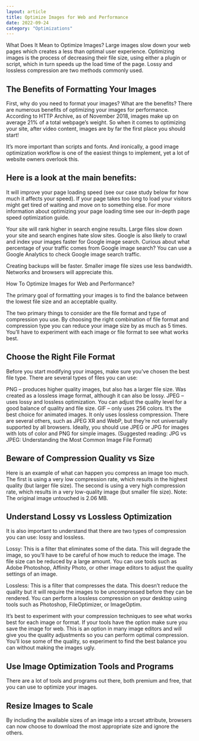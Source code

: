```yaml
---
layout: article
title: Optimize Images for Web and Performance
date: 2022-09-24
category: "Optimizations"
---
```


What Does It Mean to Optimize Images? Large images slow down your web pages which creates a less than optimal user experience. Optimizing images is the process of decreasing their file size, using either a plugin or script, which in turn speeds up the load time of the page. Lossy and lossless compression are two methods commonly used.

<!-- excerpt -->

## The Benefits of Formatting Your Images

First, why do you need to format your images? What are the benefits? There are numerous benefits of optimizing your images for performance. According to HTTP Archive, as of November 2018, images make up on average 21% of a total webpage’s weight. So when it comes to optimizing your site, after video content, images are by far the first place you should start!

It’s more important than scripts and fonts. And ironically, a good image optimization workflow is one of the easiest things to implement, yet a lot of website owners overlook this.

## Here is a look at the main benefits:

It will improve your page loading speed (see our case study below for how much it affects your speed).  If your page takes too long to load your visitors might get tired of waiting and move on to something else. For more information about optimizing your page loading time see our in-depth page speed optimization guide.

Your site will rank higher in search engine results. Large files slow down your site and search engines hate slow sites. Google is also likely to crawl and index your images faster for Google image search. Curious about what percentage of your traffic comes from Google image search? You can use a Google Analytics to check Google image search traffic.

Creating backups will be faster. Smaller image file sizes use less bandwidth. Networks and browsers will appreciate this.

How To Optimize Images for Web and Performance?

The primary goal of formatting your images is to find the balance between the lowest file size and an acceptable quality.

The two primary things to consider are the file format and type of compression you use. By choosing the right combination of file format and compression type you can reduce your image size by as much as 5 times. You’ll have to experiment with each image or file format to see what works best.

## Choose the Right File Format

Before you start modifying your images, make sure you’ve chosen the best file type. There are several types of files you can use:

PNG – produces higher quality images, but also has a larger file size. Was created as a lossless image format, although it can also be lossy.
JPEG – uses lossy and lossless optimization. You can adjust the quality level for a good balance of quality and file size.
GIF – only uses 256 colors. It’s the best choice for animated images. It only uses lossless compression.
There are several others, such as JPEG XR and WebP, but they’re not universally supported by all browsers. Ideally, you should use JPEG or JPG for images with lots of color and PNG for simple images.
(Suggested reading: JPG vs JPEG: Understanding the Most Common Image File Format)

## Beware of Compression Quality vs Size

Here is an example of what can happen you compress an image too much. The first is using a very low compression rate, which results in the highest quality (but larger file size). The second is using a very high compression rate, which results in a very low-quality image (but smaller file size). Note: The original image untouched is 2.06 MB.


## Understand Lossy vs Lossless Optimization

It is also important to understand that there are two types of compression you can use: lossy and lossless.

Lossy: This is a filter that eliminates some of the data. This will degrade the image, so you’ll have to be careful of how much to reduce the image. The file size can be reduced by a large amount. You can use tools such as Adobe Photoshop, Affinity Photo, or other image editors to adjust the quality settings of an image. 

Lossless: This is a filter that compresses the data. This doesn’t reduce the quality but it will require the images to be uncompressed before they can be rendered. You can perform a lossless compression on your desktop using tools such as Photoshop, FileOptimizer, or ImageOptim.

It’s best to experiment with your compression techniques to see what works best for each image or format. If your tools have the option make sure you save the image for web. This is an option in many image editors and will give you the quality adjustments so you can perform optimal compression. You’ll lose some of the quality, so experiment to find the best balance you can without making the images ugly.

## Use Image Optimization Tools and Programs

There are a lot of tools and programs out there, both premium and free, that you can use to optimize your images.

## Resize Images to Scale

By including the available sizes of an image into a srcset attribute, browsers can now choose to download the most appropriate size and ignore the others.